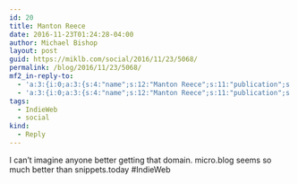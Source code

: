 ```yaml
---
id: 20
title: Manton Reece
date: 2016-11-23T01:24:28-04:00
author: Michael Bishop
layout: post
guid: https://miklb.com/social/2016/11/23/5068/
permalink: /blog/2016/11/23/5068/
mf2_in-reply-to:
  - 'a:3:{i:0;a:3:{s:4:"name";s:12:"Manton Reece";s:11:"publication";s:10:"manton.org";s:6:"author";a:0:{}}i:1;a:3:{s:4:"name";s:12:"Manton Reece";s:11:"publication";s:10:"manton.org";s:6:"author";a:0:{}}s:3:"url";s:39:"http://www.manton.org/2016/11/4486.html";}'
  - 'a:3:{i:0;a:3:{s:4:"name";s:12:"Manton Reece";s:11:"publication";s:10:"manton.org";s:6:"author";a:0:{}}i:1;a:3:{s:4:"name";s:12:"Manton Reece";s:11:"publication";s:10:"manton.org";s:6:"author";a:0:{}}s:3:"url";s:39:"http://www.manton.org/2016/11/4486.html";}'
tags:
  - IndieWeb
  - social
kind:
  - Reply
---
```

<p>I can’t imagine anyone better getting that domain. micro.blog seems so much better than snippets.today #IndieWeb</p>